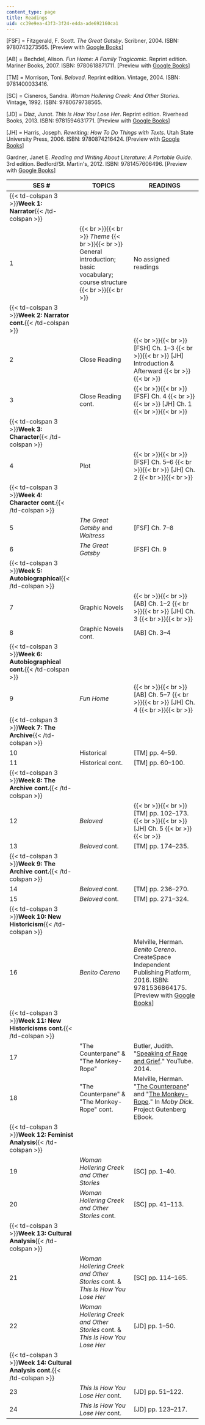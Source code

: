```yaml
---
content_type: page
title: Readings
uid: cc39e9ea-43f3-3f24-e4da-ade692160ca1
---
```


\[FSF\] = Fitzgerald, F. Scott. _The Great Gatsby_. Scribner, 2004. ISBN: 9780743273565. \[Preview with [Google Books](https://books.google.com/books?id=iXn5U2IzVH0C&lpg=PP1&dq=the%20great%20gatsby&pg=PP1#v=onepage&q&f=false)\]

\[AB\] = Bechdel, Alison. _Fun Home: A Family Tragicomic_. Reprint edition. Mariner Books, 2007. ISBN: 9780618871711. \[Preview with [Google Books](https://books.google.com/books?id=eq0n9Ck79ysC&lpg=PP3&dq=fun%20home&pg=PP3#v=onepage&q&f=false)\]

\[TM\] = Morrison, Toni. _Beloved_. Reprint edition. Vintage, 2004. ISBN: 9781400033416.

\[SC\] = Cisneros, Sandra. _Woman Hollering Creek: And Other Stories_. Vintage, 1992. ISBN: 9780679738565.

\[JD\] = Díaz, Junot. _This Is How You Lose Her_. Reprint edition. Riverhead Books, 2013. ISBN: 9781594631771. \[Preview with [Google Books](https://books.google.com/books?id=xyG9uXBd_zgC&lpg=PP1&dq=this%20is%20how%20you%20lose%20her&pg=PP1#v=onepage&q&f=false)\]

\[JH\] = Harris, Joseph. _Rewriting: How To Do Things with Texts_. Utah State University Press, 2006. ISBN: 9780874216424. \[Preview with [Google Books](https://books.google.com/books?id=-8y9AwAAQBAJ&lpg=PP1&dq=how%20to%20do%20things%20with%20texts&pg=PP1#v=onepage&q&f=false)\]

Gardner, Janet E. _Reading and Writing About Literature: A Portable Guide_. 3rd edition. Bedford/St. Martin's, 2012. ISBN: 9781457606496. \[Preview with [Google Books](https://books.google.com/books?id=s97fQH3EdloC&lpg=PP1&dq=gardner%20reading%20and%20writing%20about%20literature&pg=PP1#v=onepage&q&f=false)\]

| SES # | TOPICS | READINGS |
| --- | --- | --- |
| {{< td-colspan 3 >}}**Week 1: Narrator**{{< /td-colspan >}} |||
| 1 |  {{< br >}}{{< br >}} _Theme_ {{< br >}}{{< br >}} General introduction; basic vocabulary; course structure {{< br >}}{{< br >}}  | No assigned readings |
| {{< td-colspan 3 >}}**Week 2: Narrator cont.**{{< /td-colspan >}} |||
| 2 | Close Reading |  {{< br >}}{{< br >}} \[FSH\] Ch. 1–3 {{< br >}}{{< br >}} \[JH\] Introduction & Afterward {{< br >}}{{< br >}}  |
| 3 | Close Reading cont. |  {{< br >}}{{< br >}} \[FSF\] Ch. 4 {{< br >}}{{< br >}} \[JH\] Ch. 1 {{< br >}}{{< br >}}  |
| {{< td-colspan 3 >}}**Week 3: Character**{{< /td-colspan >}} |||
| 4 | Plot |  {{< br >}}{{< br >}} \[FSF\] Ch. 5–6 {{< br >}}{{< br >}} \[JH\] Ch. 2 {{< br >}}{{< br >}}  |
| {{< td-colspan 3 >}}**Week 4: Character cont.**{{< /td-colspan >}} |||
| 5 | _The Great Gatsby_ and _Waitress_ | \[FSF\] Ch. 7–8 |
| 6 | _The Great Gatsby_ | \[FSF\] Ch. 9 |
| {{< td-colspan 3 >}}**Week 5: Autobiographical**{{< /td-colspan >}} |||
| 7 | Graphic Novels |  {{< br >}}{{< br >}} \[AB\] Ch. 1–2 {{< br >}}{{< br >}} \[JH\] Ch. 3 {{< br >}}{{< br >}}  |
| 8 | Graphic Novels cont. | \[AB\] Ch. 3–4 |
| {{< td-colspan 3 >}}**Week 6: Autobiographical cont.**{{< /td-colspan >}} |||
| 9 | _Fun Home_ |  {{< br >}}{{< br >}} \[AB\] Ch. 5–7 {{< br >}}{{< br >}} \[JH\] Ch. 4 {{< br >}}{{< br >}}  |
| {{< td-colspan 3 >}}**Week 7: The Archive**{{< /td-colspan >}} |||
| 10 | Historical | \[TM\] pp. 4–59. |
| 11 | Historical cont. | \[TM\] pp. 60–100. |
| {{< td-colspan 3 >}}**Week 8: The Archive cont.**{{< /td-colspan >}} |||
| 12 | _Beloved_ |  {{< br >}}{{< br >}} \[TM\] pp. 102–173. {{< br >}}{{< br >}} \[JH\] Ch. 5 {{< br >}}{{< br >}}  |
| 13 | _Beloved_ cont. | \[TM\] pp. 174–235. |
| {{< td-colspan 3 >}}**Week 9: The Archive cont.**{{< /td-colspan >}} |||
| 14 | _Beloved_ cont. | \[TM\] pp. 236–270. |
| 15 | _Beloved_ cont. | \[TM\] pp. 271–324. |
| {{< td-colspan 3 >}}**Week 10: New Historicism**{{< /td-colspan >}} |||
| 16 | _Benito Cereno_ | Melville, Herman. _Benito Cereno_. CreateSpace Independent Publishing Platform, 2016. ISBN: 9781536864175. \[Preview with [Google Books](https://books.google.com/books?id=CmNiCwAAQBAJ&lpg=PP1&dq=editions%3ABqkt0FTeDsQC&pg=PP1#v=onepage&q&f=false)\] |
| {{< td-colspan 3 >}}**Week 11: New Historicisms cont.**{{< /td-colspan >}} |||
| 17 | "The Counterpane" & "The Monkey-Rope" | Butler, Judith. "[Speaking of Rage and Grief](https://youtu.be/ZxyabzopQi8)." YouTube. 2014. |
| 18 | "The Counterpane" & "The Monkey-Rope" cont. | Melville, Herman. "[The Counterpane](https://www.gutenberg.org/files/2701/2701-h/2701-h.htm#link2HCH0004)" and "[The Monkey-Rope](https://www.gutenberg.org/files/2701/2701-h/2701-h.htm#link2HCH0072)." In _Moby Dick_. Project Gutenberg EBook. |
| {{< td-colspan 3 >}}**Week 12: Feminist Analysis**{{< /td-colspan >}} |||
| 19 | _Woman Hollering Creek and Other Stories_ | \[SC\] pp. 1–40. |
| 20 | _Woman Hollering Creek and Other Stories_ cont. | \[SC\] pp. 41–113. |
| {{< td-colspan 3 >}}**Week 13: Cultural Analysis**{{< /td-colspan >}} |||
| 21 | _Woman Hollering Creek and Other Stories_ cont. & _This Is How You Lose Her_ | \[SC\] pp. 114–165. |
| 22 | _Woman Hollering Creek and Other Stories_ cont. & _This Is How You Lose Her_ | \[JD\] pp. 1–50. |
| {{< td-colspan 3 >}}**Week 14: Cultural Analysis cont.**{{< /td-colspan >}} |||
| 23 | _This Is How You Lose Her_ cont. | \[JD\] pp. 51–122. |
| 24 | _This Is How You Lose Her_ cont. | \[JD\] pp. 123–217.